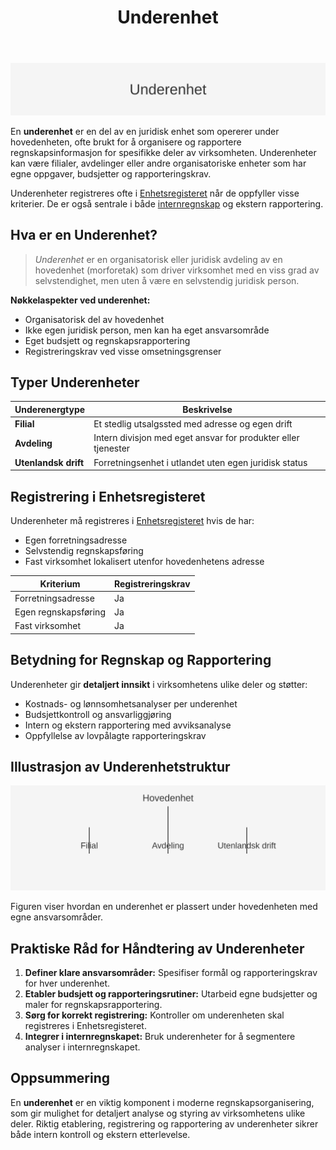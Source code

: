 ﻿---
title: "Underenhet"
meta_title: "Underenhet"
meta_description: '![Illustrasjon av Underenhet](underenhet-image.svg)'
slug: underenhet
type: blog
layout: pages/single
---

![Illustrasjon av Underenhet](underenhet-image.svg)

En **underenhet** er en del av en juridisk enhet som opererer under hovedenheten, ofte brukt for å organisere og rapportere regnskapsinformasjon for spesifikke deler av virksomheten. Underenheter kan være filialer, avdelinger eller andre organisatoriske enheter som har egne oppgaver, budsjetter og rapporteringskrav.

Underenheter registreres ofte i [Enhetsregisteret](/blogs/regnskap/enhetsregisteret "Enhetsregisteret: Oversikt over enhetsregisteret i Norge") når de oppfyller visse kriterier. De er også sentrale i både [internregnskap](/blogs/regnskap/hva-er-internregnskap "Hva er Internregnskap? Guide til Intern Rapportering") og ekstern rapportering.

## Hva er en Underenhet?

> *Underenhet* er en organisatorisk eller juridisk avdeling av en hovedenhet (morforetak) som driver virksomhet med en viss grad av selvstendighet, men uten å være en selvstendig juridisk person.

**Nøkkelaspekter ved underenhet:**

* Organisatorisk del av hovedenhet
* Ikke egen juridisk person, men kan ha eget ansvarsområde
* Eget budsjett og regnskapsrapportering
* Registreringskrav ved visse omsetningsgrenser

## Typer Underenheter

| Underenergtype        | Beskrivelse                                                   |
|-----------------------|---------------------------------------------------------------|
| **Filial**            | Et stedlig utsalgssted med adresse og egen drift              |
| **Avdeling**          | Intern divisjon med eget ansvar for produkter eller tjenester |
| **Utenlandsk drift**  | Forretningsenhet i utlandet uten egen juridisk status         |

## Registrering i Enhetsregisteret

Underenheter må registreres i [Enhetsregisteret](/blogs/regnskap/enhetsregisteret "Enhetsregisteret: Oversikt over enhetsregisteret i Norge") hvis de har:

* Egen forretningsadresse
* Selvstendig regnskapsføring
* Fast virksomhet lokalisert utenfor hovedenhetens adresse

| Kriterium            | Registreringskrav                        |
|----------------------|------------------------------------------|
| Forretningsadresse   | Ja                                       |
| Egen regnskapsføring | Ja                                       |
| Fast virksomhet      | Ja                                       |

## Betydning for Regnskap og Rapportering

Underenheter gir **detaljert innsikt** i virksomhetens ulike deler og støtter:

* Kostnads- og lønnsomhetsanalyser per underenhet
* Budsjettkontroll og ansvarliggjøring
* Intern og ekstern rapportering med avviksanalyse
* Oppfyllelse av lovpålagte rapporteringskrav

## Illustrasjon av Underenhetstruktur

![Hierarki for Underenhet](underenhet-hierarki.svg)

Figuren viser hvordan en underenhet er plassert under hovedenheten med egne ansvarsområder.

## Praktiske Råd for Håndtering av Underenheter

1. **Definer klare ansvarsområder:** Spesifiser formål og rapporteringskrav for hver underenhet.
2. **Etabler budsjett og rapporteringsrutiner:** Utarbeid egne budsjetter og maler for regnskapsrapportering.
3. **Sørg for korrekt registrering:** Kontroller om underenheten skal registreres i Enhetsregisteret.
4. **Integrer i internregnskapet:** Bruk underenheter for å segmentere analyser i internregnskapet.

## Oppsummering

En **underenhet** er en viktig komponent i moderne regnskapsorganisering, som gir mulighet for detaljert analyse og styring av virksomhetens ulike deler. Riktig etablering, registrering og rapportering av underenheter sikrer både intern kontroll og ekstern etterlevelse.









